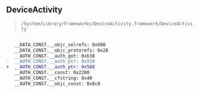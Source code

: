 ## DeviceActivity

> `/System/Library/Frameworks/DeviceActivity.framework/DeviceActivity`

```diff

   __DATA_CONST.__objc_selrefs: 0x600
   __DATA_CONST.__objc_protorefs: 0x28
   __AUTH_CONST.__auth_got: 0xb38
-  __AUTH_CONST.__auth_ptr: 0x558
+  __AUTH_CONST.__auth_ptr: 0x568
   __AUTH_CONST.__const: 0x2200
   __AUTH_CONST.__cfstring: 0x40
   __AUTH_CONST.__objc_const: 0x8c8

```
